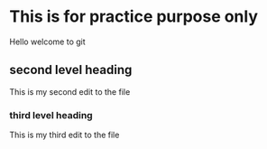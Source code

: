 # This is for practice purpose only

Hello welcome to git

## second level heading

This is my second edit to the file

### third level heading

This is my third edit to the file